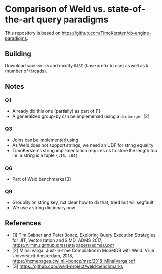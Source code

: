 # Comparison of Weld vs. state-of-the-art query paradigms

This repository is based on https://github.com/TimoKersten/db-engine-paradigms.

## Building

Download `sandbox.sh` and modify `BASE` (base prefix to use) as well as `N` (number of threads).

## Notes
### Q1
* Already did this one (partially) as part of [1]
* A generalized group-by can be implemented using a `dictmerger` [2]

### Q3
 * Joins can be implemented using 
 * As Weld does not support strings, we need an UDF for string equality
 * TimoKersten's string implementation requires us to store the length too i.e. a string is a tuple `{i16, i64}`

### Q6
 * Part of Weld benchmarks [3]

### Q9
 * GroupBy on string key, not clear how to do that, tried but will segfault
 * We use a string dictionary now

## References
* [1] Tim Gubner and Peter Boncz, Exploring Query Execution Strategies for JIT, Vectorization and SIMD, ADMS 2017, https://t1mm3.github.io/assets/papers/adms17.pdf
* [2] Mihai Varga. Just-in-time Compilation in MonetDB with Weld. Vrije Universiteit Amsterdam, 2018, https://homepages.cwi.nl/~boncz/msc/2018-MihaiVarga.pdf
* [3] https://github.com/weld-project/weld-benchmarks